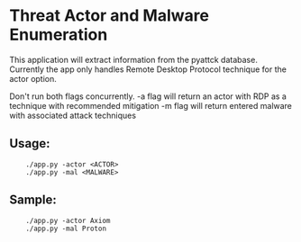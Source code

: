 # Threat Actor and Malware Enumeration

This application will extract information from the pyattck database.
Currently the app only handles Remote Desktop Protocol technique for the actor option.

Don't run both flags concurrently.
    -a flag will return an actor with RDP as a technique with recommended mitigation
    -m flag will return entered malware with associated attack techniques

## Usage:
        ./app.py -actor <ACTOR>
        ./app.py -mal <MALWARE>

## Sample:
        ./app.py -actor Axiom
        ./app.py -mal Proton



